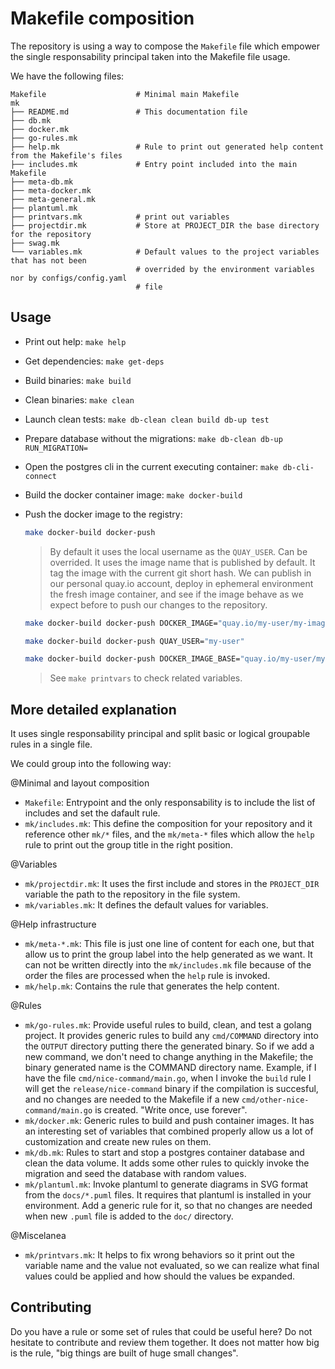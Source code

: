 # Makefile composition

The repository is using a way to compose the `Makefile` file which
empower the single responsability principal taken into the Makefile
file usage.

We have the following files:

```raw
Makefile                    # Minimal main Makefile
mk
├── README.md               # This documentation file
├── db.mk
├── docker.mk
├── go-rules.mk
├── help.mk                 # Rule to print out generated help content from the Makefile's files
├── includes.mk             # Entry point included into the main Makefile
├── meta-db.mk
├── meta-docker.mk
├── meta-general.mk
├── plantuml.mk
├── printvars.mk            # print out variables
├── projectdir.mk           # Store at PROJECT_DIR the base directory for the repository
├── swag.mk
└── variables.mk            # Default values to the project variables that has not been
                            # overrided by the environment variables nor by configs/config.yaml
                            # file
```

## Usage

- Print out help: `make help`
- Get dependencies: `make get-deps`
- Build binaries: `make build`
- Clean binaries: `make clean`
- Launch clean tests: `make db-clean clean build db-up test`
- Prepare database without the migrations: `make db-clean db-up RUN_MIGRATION=`
- Open the postgres cli in the current executing container: `make db-cli-connect`
- Build the docker container image: `make docker-build`
- Push the docker image to the registry:

  ```sh
  make docker-build docker-push
  ```

  > By default it uses the local username as the `QUAY_USER`. Can be overrided.
  > It uses the image name that is published by default.
  > It tag the image with the current git short hash.
  > We can publish in our personal quay.io account, deploy in ephemeral
  > environment the fresh image container, and see if the image behave
  > as we expect before to push our changes to the repository.

  ```sh
  make docker-build docker-push DOCKER_IMAGE="quay.io/my-user/my-image:my-tag"
  ```

  ```sh
  make docker-build docker-push QUAY_USER="my-user"
  ```

  ```sh
  make docker-build docker-push DOCKER_IMAGE_BASE="quay.io/my-user/my-image"
  ```

  > See `make printvars` to check related variables.

## More detailed explanation

It uses single responsability principal and split basic or logical groupable
rules in a single file.

We could group into the following way:

@Minimal and layout composition

- `Makefile`: Entrypoint and the only responsability is to include
  the list of includes and set the dafault rule.
- `mk/includes.mk`: This define the composition for your repository
  and it reference other `mk/*` files, and the `mk/meta-*` files
  which allow the `help` rule to print out the group title in the
  right position.

@Variables

- `mk/projectdir.mk`: It uses the first include and stores
  in the `PROJECT_DIR` variable the path to the repository in the
  file system.
- `mk/variables.mk`: It defines the default values for variables.

@Help infrastructure

- `mk/meta-*.mk`: This file is just one line of content for each one,
  but that allow us to print the group label into the help generated
  as we want. It can not be written directly into the `mk/includes.mk`
  file because of the order the files are processed when the `help`
  rule is invoked.
- `mk/help.mk`: Contains the rule that generates the help content.

@Rules

- `mk/go-rules.mk`: Provide useful rules to build, clean, and test
  a golang project. It provides generic rules to build any
  `cmd/COMMAND` directory into the `OUTPUT` directory putting
  there the generated binary. So if we add a new command, we
  don't need to change anything in the Makefile; the binary
  generated name is the COMMAND directory name. Example, if I
  have the file `cmd/nice-command/main.go`, when I invoke the
  `build` rule I will get the `release/nice-command` binary
  if the compilation is succesful, and no changes are needed
  to the Makefile if a new `cmd/other-nice-command/main.go`
  is created. "Write once, use forever".
- `mk/docker.mk`: Generic rules to build and push container images.
  It has an interesting set of variables that combined properly
  allow us a lot of customization and create new rules on them.
- `mk/db.mk`: Rules to start and stop a postgres container database
  and clean the data volume. It adds some other rules to quickly
  invoke the migration and seed the database with random values.
- `mk/plantuml.mk`: Invoke plantuml to generate diagrams in SVG
  format from the `docs/*.puml` files. It requires that plantuml
  is installed in your environment. Add a generic rule for it, so
  that no changes are needed when new `.puml` file is added to the
  `doc/` directory.

@Miscelanea

- `mk/printvars.mk`: It helps to fix wrong behaviors so it print out
  the variable name and the value not evaluated, so we can realize
  what final values could be applied and how should the values be
  expanded.

## Contributing

Do you have a rule or some set of rules that could be useful here?
Do not hesitate to contribute and review them together. It does
not matter how big is the rule, "big things are built of huge small changes".
